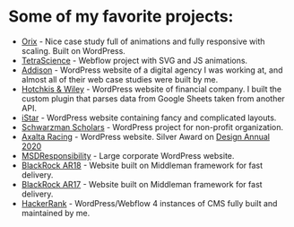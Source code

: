 # Some of my favorite projects:
- [Orix](https://orix.com/) - Nice case study full of animations and fully responsive with scaling. Built on WordPress.
- [TetraScience](https://www.tetrascience.com/tetra-data) - Webflow project with SVG and JS animations.
- [Addison](https://addison.com/) - WordPress website of a digital agency I was working at, and almost all of their web case studies were built by me.
- [Hotchkis & Wiley](https://www.hwcm.com/) - WordPress website of financial company. I built the custom plugin that parses data from Google Sheets taken from another API.
- [iStar](https://www.istar.com/) - WordPress website containing fancy and complicated layouts.
- [Schwarzman Scholars](https://www.schwarzmanscholars.org/) - WordPress project for non-profit organization.
- [Axalta Racing](https://axaltaracing.com/) - WordPress website. Silver Award on [Design Annual 2020](https://graphis.com/entry/305836f6-7d66-4efd-a307-1ed64682bdff)
- [MSDResponsibility](https://www.msdresponsibility.com/) - Large corporate WordPress website.
- [BlackRock AR18](https://s24.q4cdn.com/856567660/files/oar/2018/) - Website built on Middleman framework for fast delivery.
- [BlackRock AR17](https://s24.q4cdn.com/856567660/files/oar/2017/) - Website built on Middleman framework for fast delivery.
- [HackerRank](https://marketinghr.wpengine.com/) - WordPress/Webflow 4 instances of CMS fully built and maintained by me.
